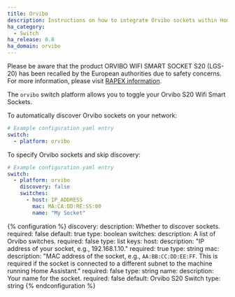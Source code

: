 ```yaml
---
title: Orvibo
description: Instructions on how to integrate Orvibo sockets within Home Assistant.
ha_category:
  - Switch
ha_release: 0.8
ha_domain: orvibo
---
```


<div class='note warning'>

Please be aware that the product ORVIBO WIFI SMART SOCKET S20 (LGS-20) has been recalled by the European authorities due to safety concerns. For more information, please visit [RAPEX information](https://ec.europa.eu/consumers/consumers_safety/safety_products/rapex/alerts/?event=viewProduct&reference=A12/1577/15&lng=en).

</div>

The `orvibo` switch platform allows you to toggle your Orvibo S20 Wifi Smart Sockets.

To automatically discover Orvibo sockets on your network:

```yaml
# Example configuration.yaml entry
switch:
  - platform: orvibo
```

To specify Orvibo sockets and skip discovery:

```yaml
# Example configuration.yaml entry
switch:
  - platform: orvibo
    discovery: false
    switches:
      - host: IP_ADDRESS
        mac: MA:CA:DD:RE:SS:00
        name: "My Socket"
```

{% configuration %}
discovery:
  description: Whether to discover sockets.
  required: false
  default: true
  type: boolean
switches:
  description: A list of Orvibo switches.
  required: false
  type: list
  keys:
    host:
      description: "IP address of your socket, e.g., 192.168.1.10."
      required: true
      type: string
    mac:
      description: "MAC address of the socket, e.g., `AA:BB:CC:DD:EE:FF`. This is required if the socket is connected to a different subnet to the machine running Home Assistant."
      required: false
      type: string
    name:
      description: Your name for the socket.
      required: false
      default: Orvibo S20 Switch
      type: string
{% endconfiguration %}
